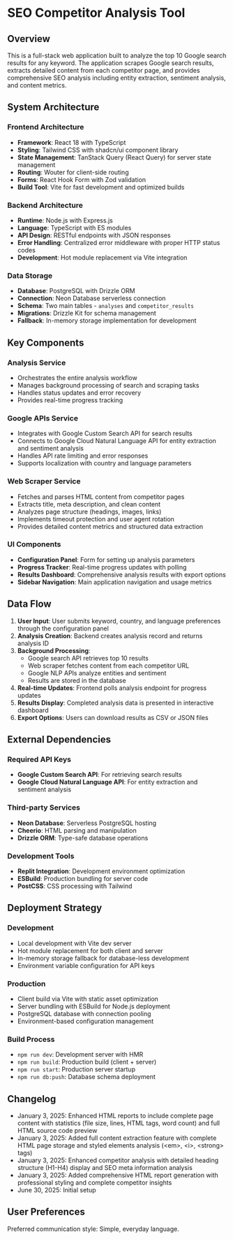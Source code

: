 # SEO Competitor Analysis Tool

## Overview

This is a full-stack web application built to analyze the top 10 Google search results for any keyword. The application scrapes Google search results, extracts detailed content from each competitor page, and provides comprehensive SEO analysis including entity extraction, sentiment analysis, and content metrics.

## System Architecture

### Frontend Architecture
- **Framework**: React 18 with TypeScript
- **Styling**: Tailwind CSS with shadcn/ui component library
- **State Management**: TanStack Query (React Query) for server state management
- **Routing**: Wouter for client-side routing
- **Forms**: React Hook Form with Zod validation
- **Build Tool**: Vite for fast development and optimized builds

### Backend Architecture
- **Runtime**: Node.js with Express.js
- **Language**: TypeScript with ES modules
- **API Design**: RESTful endpoints with JSON responses
- **Error Handling**: Centralized error middleware with proper HTTP status codes
- **Development**: Hot module replacement via Vite integration

### Data Storage
- **Database**: PostgreSQL with Drizzle ORM
- **Connection**: Neon Database serverless connection
- **Schema**: Two main tables - `analyses` and `competitor_results`
- **Migrations**: Drizzle Kit for schema management
- **Fallback**: In-memory storage implementation for development

## Key Components

### Analysis Service
- Orchestrates the entire analysis workflow
- Manages background processing of search and scraping tasks
- Handles status updates and error recovery
- Provides real-time progress tracking

### Google APIs Service
- Integrates with Google Custom Search API for search results
- Connects to Google Cloud Natural Language API for entity extraction and sentiment analysis
- Handles API rate limiting and error responses
- Supports localization with country and language parameters

### Web Scraper Service
- Fetches and parses HTML content from competitor pages
- Extracts title, meta description, and clean content
- Analyzes page structure (headings, images, links)
- Implements timeout protection and user agent rotation
- Provides detailed content metrics and structured data extraction

### UI Components
- **Configuration Panel**: Form for setting up analysis parameters
- **Progress Tracker**: Real-time progress updates with polling
- **Results Dashboard**: Comprehensive analysis results with export options
- **Sidebar Navigation**: Main application navigation and usage metrics

## Data Flow

1. **User Input**: User submits keyword, country, and language preferences through the configuration panel
2. **Analysis Creation**: Backend creates analysis record and returns analysis ID
3. **Background Processing**: 
   - Google search API retrieves top 10 results
   - Web scraper fetches content from each competitor URL
   - Google NLP APIs analyze entities and sentiment
   - Results are stored in the database
4. **Real-time Updates**: Frontend polls analysis endpoint for progress updates
5. **Results Display**: Completed analysis data is presented in interactive dashboard
6. **Export Options**: Users can download results as CSV or JSON files

## External Dependencies

### Required API Keys
- **Google Custom Search API**: For retrieving search results
- **Google Cloud Natural Language API**: For entity extraction and sentiment analysis

### Third-party Services
- **Neon Database**: Serverless PostgreSQL hosting
- **Cheerio**: HTML parsing and manipulation
- **Drizzle ORM**: Type-safe database operations

### Development Tools
- **Replit Integration**: Development environment optimization
- **ESBuild**: Production bundling for server code
- **PostCSS**: CSS processing with Tailwind

## Deployment Strategy

### Development
- Local development with Vite dev server
- Hot module replacement for both client and server
- In-memory storage fallback for database-less development
- Environment variable configuration for API keys

### Production
- Client build via Vite with static asset optimization
- Server bundling with ESBuild for Node.js deployment
- PostgreSQL database with connection pooling
- Environment-based configuration management

### Build Process
- `npm run dev`: Development server with HMR
- `npm run build`: Production build (client + server)
- `npm run start`: Production server startup
- `npm run db:push`: Database schema deployment

## Changelog
- January 3, 2025: Enhanced HTML reports to include complete page content with statistics (file size, lines, HTML tags, word count) and full HTML source code preview
- January 3, 2025: Added full content extraction feature with complete HTML page storage and styled elements analysis (&lt;em&gt;, &lt;i&gt;, &lt;strong&gt; tags)
- January 3, 2025: Enhanced competitor analysis with detailed heading structure (H1-H4) display and SEO meta information analysis
- January 3, 2025: Added comprehensive HTML report generation with professional styling and complete competitor insights
- June 30, 2025: Initial setup

## User Preferences

Preferred communication style: Simple, everyday language.